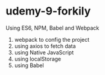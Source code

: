 # udemy-9-forkily

Using ES6, NPM, Babel and Webpack

1. webpack to config the project 
2. using axios to fetch data
3. using Native JavaScript
4. using localStorage
5. using Babel
